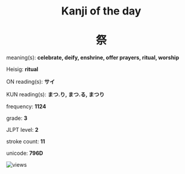 <h1 align="center">Kanji of the day</h1>
<h1 align="center">祭</h1>
<p align="left">meaning(s): <b>celebrate, deify, enshrine, offer prayers, ritual, worship</b></p>
<p align="left">Heisig: <b>ritual</b></p>
<p align="left">ON reading(s): <b>サイ</b></p>
<p align="left">KUN reading(s): <b>まつ.り, まつ.る, まつり</b></p>
<p align="left">frequency: <b>1124</b></p>
<p align="left">grade: <b>3</b></p>
<p align="left">JLPT level: <b>2</b></p>
<p align="left">stroke count: <b>11</b></p>
<p align="left">unicode: <b>796D</b></p>
<p align="left"><img src="https://komarev.com/ghpvc/?username=tristanwagner-kanjioftheday&label=Views&color=0e75b6&style=flat" alt="views"/></p>
